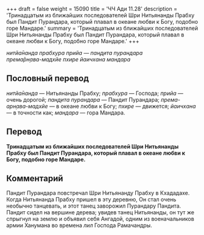 +++
draft = false
weight = 15090
title = 'ЧЧ Ади 11.28'
description = 'Тринадцатым из ближайших последователей Шри Нитьянанды Прабху был Пандит Пурандара, который плавал в океане любви к Богу, подобно горе Мандаре.'
summary = 'Тринадцатым из ближайших последователей Шри Нитьянанды Прабху был Пандит Пурандара, который плавал в океане любви к Богу, подобно горе Мандаре.'
+++

_нитйа̄нанда прабхура прийа — пан̣д̣ита пурандара  
према̄рн̣ава-мадхйе пхире йаичхана мандара_

## Пословный перевод

_нитйа̄нанда_ — Нитьянанды Прабху; _прабхура_ — Господа; _прийа_ — очень дорогой; _пан̣д̣ита_ _пурандара_ — Пандит Пурандара; _према_\-_арн̣ава_\-_мадхйе_ — в океане любви к Богу; _пхире_ — движется; _йаичхана_ — в точности как; _мандара_ — гора Мандара.

## Перевод

**Тринадцатым из ближайших последователей Шри Нитьянанды Прабху был Пандит Пурандара, который плавал в океане любви к Богу, подобно горе Мандаре.**

## Комментарий

Пандит Пурандара повстречал Шри Нитьянанду Прабху в Кхададахе. Когда Нитьянанда Прабху пришел в эту деревню, Он стал очень необычно танцевать, и этот танец заворожил Пурандару Пандита. Пандит сидел на вершине дерева; увидев танец Нитьянанды, он тут же спрыгнул на землю и объявил себя Ангадой, одним из военачальников армии Ханумана во времена _лил_ Господа Рамачандры.
